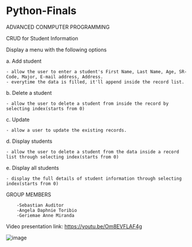 # Python-Finals
ADVANCED CONMPUTER PROGRAMMING

CRUD for Student Information

Display a menu with the following options

a. Add student

    - allow the user to enter a student's First Name, Last Name, Age, SR-Code, Major, E-mail address, Address.
    - everytime the data is filled, it'll append inside the record list.
    
b.  Delete a student

    - allow the user to delete a student from inside the record by selecting index(starts from 0)
    
c. Update

    - allow a user to update the existing records.


d. Display students

    - allow the user to delete a student from the data inside a record list through selecting index(starts from 0)

e. Display all students

    - display the full details of student information through selecting index(starts from 0)

    
GROUP MEMBERS


        -Sebastian Auditor
        -Angela Daphnie Toribio
        -Geriemae Anne Miranda
        
Video presentation link:
    https://youtu.be/Om8EVFLAF4g

![image](https://user-images.githubusercontent.com/113688027/206855457-98eb3667-9b57-43e0-8542-383d4ec28498.png)
